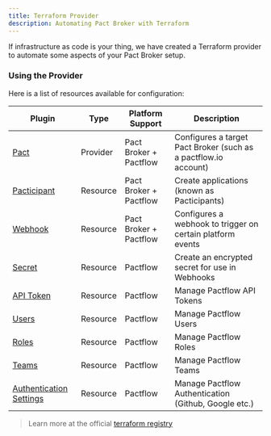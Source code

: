 ```yaml
---
title: Terraform Provider
description: Automating Pact Broker with Terraform
---
```



If infrastructure as code is your thing, we have created a Terraform provider to automate some aspects of your Pact Broker setup.

### Using the Provider

Here is a list of resources available for configuration:

| Plugin      | Type     | Platform Support       | Description |
| ----------- | -------- | ---------------------- | ----------- |
| [Pact](https://github.com/pactflow/terraform-provider-pact/blob/master/docs/index.md)        | Provider | Pact Broker + Pactflow | Configures a target Pact Broker (such as a pactflow.io account) |
| [Pacticipant](https://github.com/pactflow/terraform-provider-pact/blob/master/docs/resources/pacticipant.md)  | Resource | Pact Broker + Pactflow | Create applications (known as Pacticipants) |
| [Webhook](https://github.com/pactflow/terraform-provider-pact/blob/master/docs/resources/webhook.md)     | Resource | Pact Broker + Pactflow | Configures a webhook to trigger on certain platform events |
| [Secret](https://github.com/pactflow/terraform-provider-pact/blob/master/docs/resources/secret.md)      | Resource | Pactflow               | Create an encrypted secret for use in Webhooks |
| [API Token](https://github.com/pactflow/terraform-provider-pact/blob/master/docs/resources/token.md)   | Resource | Pactflow               | Manage Pactflow API Tokens |
| [Users](https://github.com/pactflow/terraform-provider-pact/blob/master/docs/resources/user.md)   | Resource | Pactflow               | Manage Pactflow Users |
| [Roles](https://github.com/pactflow/terraform-provider-pact/blob/master/docs/resources/role.md)   | Resource | Pactflow               | Manage Pactflow Roles |
| [Teams](https://github.com/pactflow/terraform-provider-pact/blob/master/docs/resources/team.md)   | Resource | Pactflow               | Manage Pactflow Teams |
| [Authentication Settings](https://github.com/pactflow/terraform-provider-pact/blob/master/docs/resources/authentication.md)   | Resource | Pactflow               | Manage Pactflow Authentication (Github, Google etc.) |

> Learn more at the official [terraform registry](https://registry.terraform.io/providers/pactflow/pact/latest)
